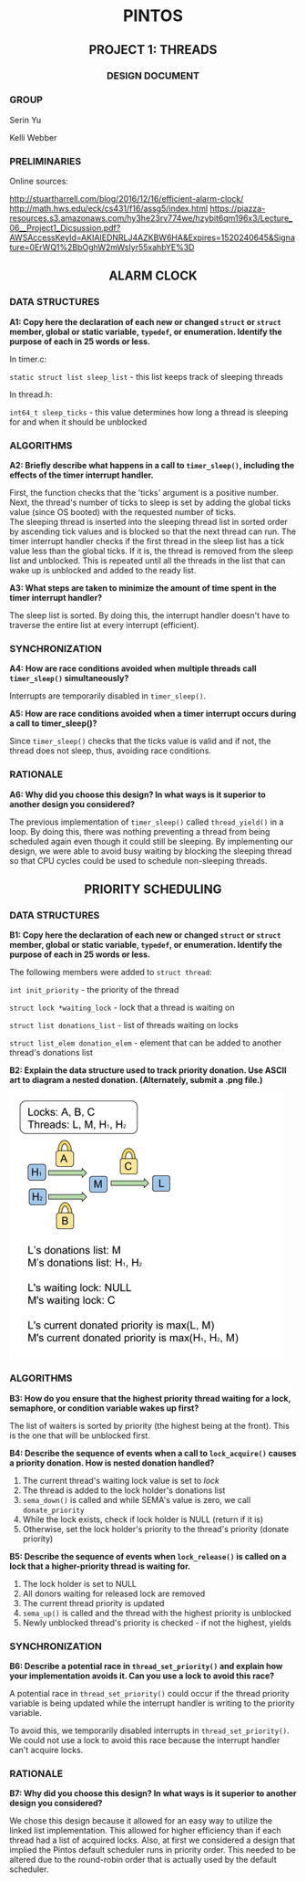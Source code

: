 
<h1 align="center"> PINTOS</h1>
<h2 align="center"> PROJECT 1: THREADS</h2> 
<h3 align="center"> DESIGN DOCUMENT</h3>


### GROUP

Serin Yu 

Kelli Webber 

### PRELIMINARIES 

Online sources:

http://stuartharrell.com/blog/2016/12/16/efficient-alarm-clock/
http://math.hws.edu/eck/cs431/f16/assg5/index.html
https://piazza-resources.s3.amazonaws.com/hy3he23rv774we/hzybit6qm196x3/Lecture_06__Project1_Dicsussion.pdf?AWSAccessKeyId=AKIAIEDNRLJ4AZKBW6HA&Expires=1520240645&Signature=0ErWQ1%2BbOghW2mWsIyr55xahbYE%3D

<h2 align="center"> ALARM CLOCK </h2>

### DATA STRUCTURES 

**A1: Copy here the declaration of each new or changed `struct` or
`struct` member, global or static variable, `typedef`, or
enumeration.  Identify the purpose of each in 25 words or less.**

In timer.c:

`static struct list sleep_list` - this list keeps track of sleeping threads 

In thread.h:

`int64_t sleep_ticks` - this value determines how long a thread is sleeping for and 
when it should be unblocked


### ALGORITHMS 

**A2: Briefly describe what happens in a call to `timer_sleep()`,
including the effects of the timer interrupt handler.**

First, the function checks that the 'ticks' argument is a positive number. 
Next, the thread's number of ticks to sleep is set by adding the global ticks value
(since OS booted) with the requested number of ticks.  
The sleeping thread is inserted into the sleeping thread list in sorted order
by ascending tick values and is blocked so that the next thread can run.
The timer interrupt handler checks if the first thread in the sleep list has a
tick value less than the global ticks. If it is, the thread is removed
from the sleep list and unblocked. This is repeated until all the threads
in the list that can wake up is unblocked and added to the ready list.

**A3: What steps are taken to minimize the amount of time spent in
the timer interrupt handler?**

The sleep list is sorted. By doing this, the interrupt handler doesn't 
have to traverse the entire list at every interrupt (efficient). 

### SYNCHRONIZATION 

**A4: How are race conditions avoided when multiple threads call
`timer_sleep()` simultaneously?**

Interrupts are temporarily disabled in `timer_sleep()`.

**A5: How are race conditions avoided when a timer interrupt occurs
during a call to timer_sleep()?**

Since `timer_sleep()` checks that the ticks value is valid and if not,
the thread does not sleep, thus, avoiding race conditions. 

### RATIONALE 

**A6: Why did you choose this design?  In what ways is it superior to
another design you considered?**

The previous implementation of `timer_sleep()` called `thread_yield()` in a loop.
By doing this, there was nothing preventing a thread from being scheduled 
again even though it could still be sleeping. By implementing our design,
we were able to avoid busy waiting by blocking the sleeping thread so that
CPU cycles could be used to schedule non-sleeping threads. 



<h2 align="center"> PRIORITY SCHEDULING </h2>


### DATA STRUCTURES 

**B1: Copy here the declaration of each new or changed `struct` or
`struct` member, global or static variable, `typedef`, or
enumeration.  Identify the purpose of each in 25 words or less.**

The following members were added to `struct thread`:

`int init_priority` - the priority of the thread

`struct lock *waiting_lock` - lock that a thread is waiting on

`struct list donations_list` - list of threads waiting on locks 

`struct list_elem donation_elem` - element that can be added to another thread's donations list 

**B2: Explain the data structure used to track priority donation.
Use ASCII art to diagram a nested donation.  (Alternately, submit a
.png file.)**

![alt text](https://github.com/ucd-os-fuschia-s18/pintos/blob/master/diagram1.png)


### ALGORITHMS 

**B3: How do you ensure that the highest priority thread waiting for
a lock, semaphore, or condition variable wakes up first?**

The list of waiters is sorted by priority (the highest being at the front). This is the one that will be unblocked first. 

**B4: Describe the sequence of events when a call to `lock_acquire()`
causes a priority donation.  How is nested donation handled?**

1) The current thread's waiting lock value is set to *lock*
2) The thread is added to the lock holder's donations list 
3) `sema_down()` is called and while SEMA's value is zero, we call `donate_priority`
4) While the lock exists, check if lock holder is NULL (return if it is)
5) Otherwise, set the lock holder's priority to the thread's priority (donate priority)

**B5: Describe the sequence of events when `lock_release()` is called
on a lock that a higher-priority thread is waiting for.**

1) The lock holder is set to NULL
2) All donors waiting for released lock are removed 
3) The current thread priority is updated
4) `sema_up()` is called and the thread with the highest priority is unblocked
5) Newly unblocked thread's priority is checked - if not the highest, yields

### SYNCHRONIZATION 

**B6: Describe a potential race in `thread_set_priority()` and explain
how your implementation avoids it.  Can you use a lock to avoid
this race?**

A potential race in `thread_set_priority()` could occur if the thread priority variable is 
being updated while the interrupt handler is writing to the priority variable. 

To avoid this, we temporarily disabled interrupts in `thread_set_priority()`. We could not
use a lock to avoid this race because the interrupt handler can't acquire locks. 

### RATIONALE 

**B7: Why did you choose this design?  In what ways is it superior to
another design you considered?**
 
We chose this design because it allowed for an easy way to utilize the linked list implementation. This allowed for higher efficiency than if each thread had a list of acquired locks. 
Also, at first we considered a design that implied the Pintos default scheduler runs in priority order. This needed to be altered due to the round-robin order that is actually used by the default scheduler. 


